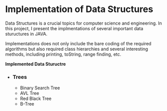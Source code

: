 # Implementation of Data Structures

Data Structures is a crucial topics for computer science and engineering. In this project, I present the implmentations of several important data stuructures in JAVA. 

Implementations does not only include the bare coding of the required algorithms but also required class hierarchies and several interesting methods, including printing, toString, range finding, etc.

<b>Implemented Data Stuructre</b>
<ul>
  <li>
    <h3>Trees</h3>
    <ul>
      <li>Binary Search Tree</li>
      <li>AVL Tree</li>
      <li>Red Black Tree</li>
      <li>B-Tree</li>
    </ul>
  </li>
  
</ul>


